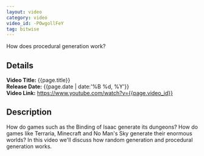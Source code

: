 ```yaml
---
layout: video
category: video
video_id: -POwgollFeY
tag: bitwise
---
```


How does procedural generation work?
<!--content-->

## Details
**Video Title:** {{page.title}}  
**Release Date:**  {{page.date | date:'%B %d, %Y'}}  
**Video Link:** <https://www.youtube.com/watch?v={{page.video_id}}>  

## Description    
How do games such as the Binding of Isaac generate its dungeons? How do games like Terraria, Minecraft and No Man's Sky generate their enormous worlds? In this video we'll discuss how random generation and procedural generation works.
